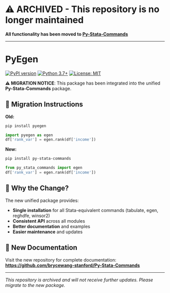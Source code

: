 # ⚠️ ARCHIVED - This repository is no longer maintained

**All functionality has been moved to [Py-Stata-Commands](https://github.com/brycewang-stanford/Py-Stata-Commands)**

---

# PyEgen

[![PyPI version](https://badge.fury.io/py/pyegen.svg)](https://badge.fury.io/py/pyegen)
[![Python 3.7+](https://img.shields.io/badge/python-3.7+-blue.svg)](https://www.python.org/downloads/)
[![License: MIT](https://img.shields.io/badge/License-MIT-yellow.svg)](https://opensource.org/licenses/MIT)

**⚠️ MIGRATION NOTICE**: This package has been integrated into the unified **Py-Stata-Commands** package.

## 🔄 Migration Instructions

**Old:**
```bash
pip install pyegen
```
```python
import pyegen as egen
df['rank_var'] = egen.rank(df['income'])
```

**New:**
```bash
pip install py-stata-commands
```
```python
from py_stata_commands import egen
df['rank_var'] = egen.rank(df['income'])
```

## 🎯 Why the Change?

The new unified package provides:
- **Single installation** for all Stata-equivalent commands (tabulate, egen, reghdfe, winsor2)
- **Consistent API** across all modules
- **Better documentation** and examples
- **Easier maintenance** and updates

## 📖 New Documentation

Visit the new repository for complete documentation:
**https://github.com/brycewang-stanford/Py-Stata-Commands**

---

*This repository is archived and will not receive further updates. Please migrate to the new package.*